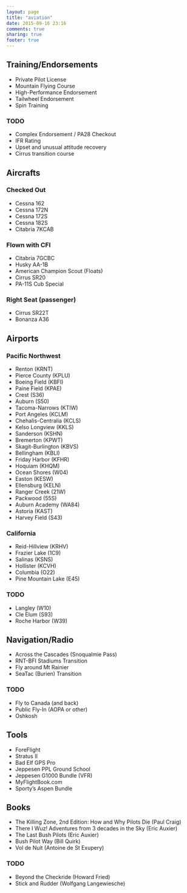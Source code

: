 ```yaml
---
layout: page
title: "aviation"
date: 2015-09-16 23:16
comments: true
sharing: true
footer: true
---
```


Training/Endorsements
---------------------
* Private Pilot License
* Mountain Flying Course
* High-Performance Endorsement
* Tailwheel Endorsement
* Spin Training

### TODO
- Complex Endorsement / PA28 Checkout
- IFR Rating
- Upset and unusual attitude recovery
- Cirrus transition course

Aircrafts
---------
### Checked Out
* Cessna 162
* Cessna 172N
* Cessna 172S
* Cessna 182S
* Citabria 7KCAB

### Flown with CFI
* Citabria 7GCBC
* Husky AA-1B
* American Champion Scout (Floats)
* Cirrus SR20
* PA-11S Cub Special

### Right Seat (passenger)
* Cirrus SR22T
* Bonanza A36

Airports
--------

### Pacific Northwest
* Renton (KRNT)
* Pierce County (KPLU)
* Boeing Field (KBFI)
* Paine Field (KPAE)
* Crest (S36)
* Auburn (S50)
* Tacoma-Narrows (KTIW)
* Port Angeles (KCLM)
* Chehalis-Centralia (KCLS)
* Kelso Longview (KKLS)
* Sanderson (KSHN)
* Bremerton (KPWT)
* Skagit-Burlington (KBVS)
* Bellingham (KBLI)
* Friday Harbor (KFHR)
* Hoquiam (KHQM)
* Ocean Shores (W04)
* Easton (KESW)
* Ellensburg (KELN)
* Ranger Creek (21W)
* Packwood (55S)
* Auburn Academy (WA84)
* Astoria (KAST)
* Harvey Field (S43)

### California
* Reid-Hillview (KRHV)
* Frazier Lake (1C9)
* Salinas (KSNS)
* Hollister (KCVH)
* Columbia (O22)
* Pine Mountain Lake (E45)

### TODO
- Langley (W10)
- Cle Elum (S93)
- Roche Harbor (W39)

Navigation/Radio
----------------
* Across the Cascades (Snoqualmie Pass)
* RNT-BFI Stadiums Transition
* Fly around Mt Rainier
* SeaTac (Burien) Transition

### TODO
- Fly to Canada (and back)
- Public Fly-In (AOPA or other)
- Oshkosh

Tools
-----
* ForeFlight
* Stratus II
* Bad Elf GPS Pro
* Jeppesen PPL Ground School
* Jeppesen G1000 Bundle (VFR)
* MyFlightBook.com
* Sporty&#8217;s Aspen Bundle

Books
-----
* The Killing Zone, 2nd Edition: How and Why Pilots Die (Paul Craig)
* There I Wuz! Adventures from 3 decades in the Sky (Eric Auxier)
* The Last Bush Pilots (Eric Auxier)
* Bush Pilot Way (Bill Quirk)
* Vol de Nuit (Antoine de St Exupery)

### TODO
- Beyond the Checkride (Howard Fried)
- Stick and Rudder (Wolfgang Langewiesche)
